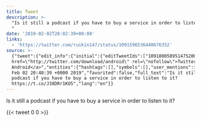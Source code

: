 ```yaml
---
title: Tweet
description: >-
  "Is it still a podcast if you have to buy a service in order to listen to it?
  "
date: '2019-02-02T20:02:39+00:00'
links:
  - 'https://twitter.com/ruskin147/status/1091596536440676352'
source: >-
  {"tweet":{"edit_info":{"initial":{"editTweetIds":["1091800589514752003"],"editableUntil":"2019-02-02T21:48:39.871Z","editsRemaining":"5","isEditEligible":true}},"retweeted":false,"source":"<a
  href=\"http://twitter.com/download/android\" rel=\"nofollow\">Twitter for
  Android</a>","entities":{"hashtags":[],"symbols":[],"user_mentions":[],"urls":[{"url":"https://t.co/J38DRr1KO5","expanded_url":"https://twitter.com/ruskin147/status/1091596536440676352","display_url":"twitter.com/ruskin147/stat…","indices":["77","100"]}]},"display_text_range":["0","100"],"favorite_count":"0","id_str":"1091800589514752003","truncated":false,"retweet_count":"0","id":"1091800589514752003","possibly_sensitive":false,"created_at":"Sat
  Feb 02 20:48:39 +0000 2019","favorited":false,"full_text":"Is it still a
  podcast if you have to buy a service in order to listen to it?
  https://t.co/J38DRr1KO5","lang":"en"}}
---
```

Is it still a podcast if you have to buy a service in order to listen to it? 
    
{{< tweet 0 0 >}}
    
